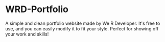 # WRD-Portfolio
A simple and clean portfolio website made by We R Developer. It's free to use, and you can easily modify it to fit your style. Perfect for showing off your work and skills!
